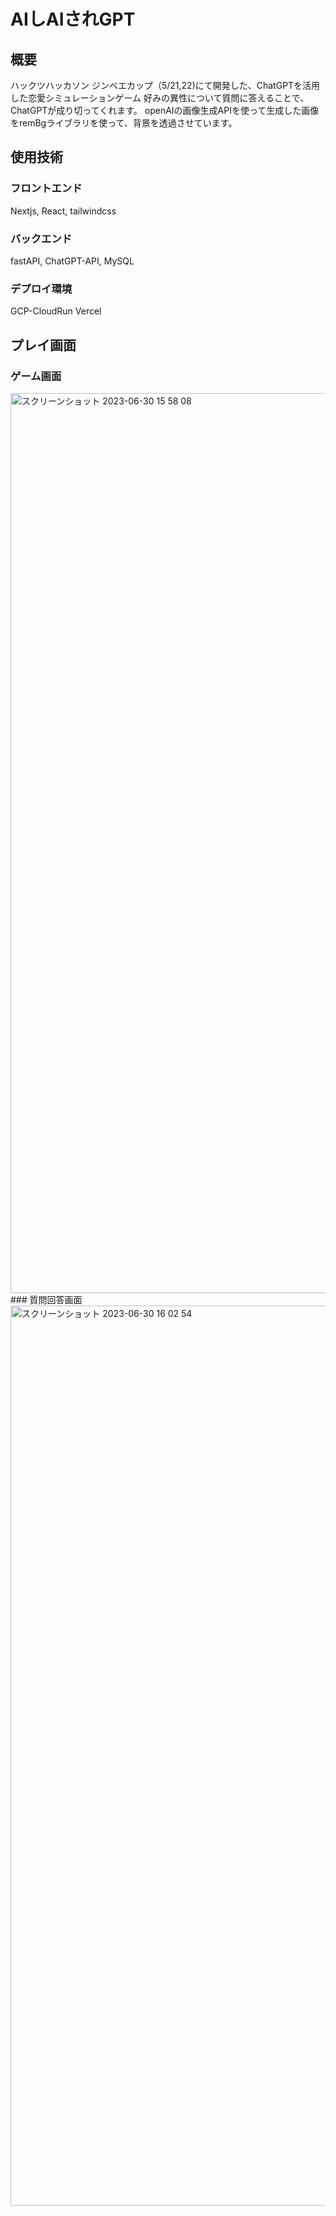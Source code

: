 # AIしAIされGPT
## 概要
ハックツハッカソン ジンベエカップ（5/21,22)にて開発した、ChatGPTを活用した恋愛シミュレーションゲーム
好みの異性について質問に答えることで、ChatGPTが成り切ってくれます。
openAIの画像生成APIを使って生成した画像をremBgライブラリを使って、背景を透過させています。

## 使用技術
### フロントエンド
Nextjs, React, tailwindcss
### バックエンド
fastAPI, ChatGPT-API, MySQL
### デプロイ環境
GCP-CloudRun Vercel

## プレイ画面
### ゲーム画面
<img width="1440" alt="スクリーンショット 2023-06-30 15 58 08" src="https://github.com/ryunosuke121/AiLoveGame/assets/117281628/8ba01c6f-7200-41fc-a38f-cc2d39313e1b">
### 質問回答画面
<img width="1440" alt="スクリーンショット 2023-06-30 16 02 54" src="https://github.com/ryunosuke121/AiLoveGame/assets/117281628/9ff9f4b3-0684-4f26-b597-acf38f89a423">
